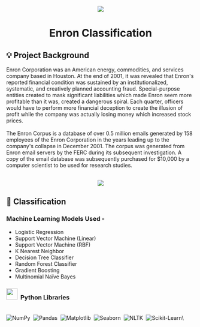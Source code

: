<p id="top" align="center"> <img src="https://user-images.githubusercontent.com/55101825/127717435-0b07c1ce-291f-427d-9b4f-3511255d87ca.png"></p>

<h1 id="top" align="center">Enron Classification </h1>

## :bulb: Project Background

Enron Corporation was an American energy, commodities, and services company based in Houston. At the end of 2001, it was revealed that Enron's reported financial condition was sustained by an institutionalized, systematic, and creatively planned accounting fraud. Special-purpose entities created to mask significant liabilities which made Enron seem more profitable than it was, created a dangerous spiral. Each quarter, officers would have to perform more financial deception to create the illusion of profit while the company was actually losing money which increased stock prices.<br><br>
The Enron Corpus is a database of over 0.5 million emails generated by 158 employees of the Enron Corporation in the years leading up to the company's collapse in December 2001. The corpus was generated from Enron email servers by the FERC during its subsequent investigation. A copy of the email database was subsequently purchased for $10,000 by a computer scientist to be used for research studies.<br><br>

<p id="top" align="center"> <img src="https://user-images.githubusercontent.com/55101825/127718062-2152d3d0-620a-4bd0-953e-fa602c892f38.png"></p>



## :speech_balloon: Classification

### Machine Learning Models Used -

- Logistic Regression
- Support Vector Machine (Linear)
- Support Vector Machine (RBF)
- K Nearest Neighbor
- Decision Tree Classifier
- Random Forest Classifier
- Gradient Boosting
- Multinomial Naïve Bayes <br>

### <img width="30px" src="https://user-images.githubusercontent.com/55101825/127714983-bebad7f7-f81c-4072-8033-0c4cf5773de2.png">  &nbsp;Python Libraries <br><br>

![NumPy](https://img.shields.io/badge/-NumPy-05122A?style=flat&logo=NumPy)&nbsp;
![Pandas](https://img.shields.io/badge/-Pandas-05122A?style=flat&logo=Pandas)&nbsp;
![Matplotlib](https://img.shields.io/badge/-Matplotlib-05122A?style=flat&logo=Matplotlib)&nbsp;
![Seaborn](https://img.shields.io/badge/-Seaborn-05122A?style=flat&logo=Seaborn)&nbsp;
![NLTK](https://img.shields.io/badge/-NLTK-05122A?style=flat&logo=NLTK)&nbsp;
![Scikit-Learn](https://img.shields.io/badge/-ScikitLearn-05122A?style=flat&logo=scikit-learn)\

